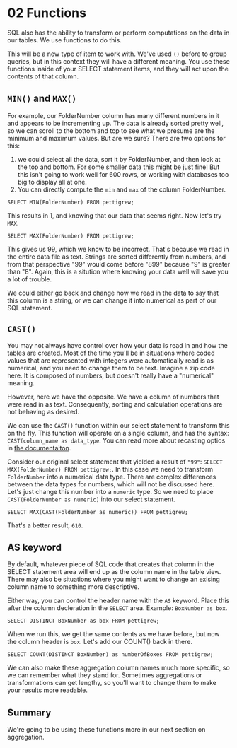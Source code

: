 # 02 Functions

SQL also has the ability to transform or perform computations on the data in our tables.  We use functions to do this.

This will be a new type of item to work with.  We've used `()` before to group queries, but in this context they will have a different meaning. You use these functions inside of your SELECT statement items, and they will act upon the contents of that column.

## `MIN()` and `MAX()`

For example, our FolderNumber column has many different numbers in it and appears to be incrementing up.  The data is already sorted pretty well, so we can scroll to the bottom and top to see what we presume are the minimum and maximum values. But are we sure?  There are two options for this: 

1. we could select all the data, sort it by FolderNumber, and then look at the top and bottom.  For some smaller data this might be just fine!  But this isn't going to work well for 600 rows, or working with databases too big to display all at one.
2. You can directly compute the `min` and `max` of the column FolderNumber.

`SELECT MIN(FolderNumber) FROM pettigrew;`

This results in 1, and knowing that our data that seems right.  Now let's try `MAX`.

`SELECT MAX(FolderNumber) FROM pettigrew;`

This gives us 99, which we know to be incorrect.  That's because we read in the entire data file as text.  Strings are sorted differently from numbers, and from that perspective "99" would come before "899" because "9" is greater than "8".  Again, this is a sitution where knowing your data well will save you a lot of trouble.

We could either go back and change how we read in the data to say that this column is a string, or we can change it into numerical as part of our SQL statement.

## `CAST()`

You may not always have control over how your data is read in and how the tables are created.  Most of the time you'll be in situations where coded values that are represented with integers were automatically read is as numerical, and you need to change them to be text.  Imagine a zip code here.  It is composed of numbers, but doesn't really have a "numerical" meaning.

However, here we have the opposite. We have a column of numbers that were read in as text. Consequently, sorting and calculation operations are not behaving as desired.

We can use the `CAST()` function within our select statement to transform this on the fly.  This function will operate on a single column, and has the syntax:  `CAST(column_name as data_type`.  You can read more about recasting optios in [the documentaiton](http://www.sqlite.org/lang_expr.html#castexpr).

Consider our original select statement that yielded a result of `"99"`:  `SELECT MAX(FolderNumber) FROM pettigrew;`. In this case we need to transform `FolderNumber` into a numerical data type.  There are complex differences between the data types for numbers, which will not be discussed here.  Let's just change this number into a `numeric` type.  So we need to place `CAST(FolderNumber as numeric)` into our select statement.

`SELECT MAX(CAST(FolderNumber as numeric)) FROM pettigrew;`

That's a better result, `610`.

## AS keyword

By default, whatever piece of SQL code that creates that column in the SELECT statement area will end up as the column name in the table view.  There may also be situations where you might want to change an exising column name to something more descriptive.  

Either way, you can control the header name with the `AS` keyword.  Place this after the column decleration in the `SELECT` area.  Example:  `BoxNumber as box`.

`SELECT DISTINCT BoxNumber as box FROM pettigrew;`

When we run this, we get the same contents as we have before, but now the column header is `box`.  Let's add our COUNT() back in there.

`SELECT COUNT(DISTINCT BoxNumber) as numberOfBoxes FROM pettigrew;`

We can also make these aggregation column names much more specific, so we can remember what they stand for.  Sometimes aggregations or transformations can get lengthy, so you'll want to change them to make your results more readable.

## Summary

We're going to be using these functions more in our next section on aggregation.
